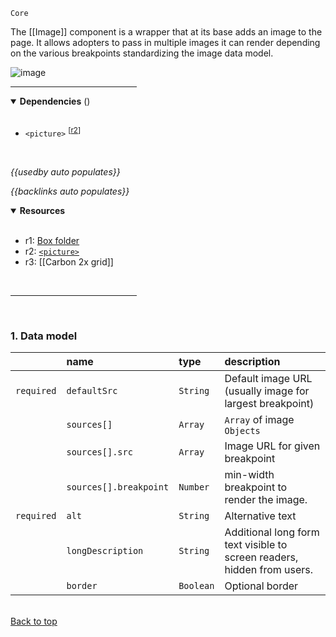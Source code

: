 `Core` <!-- category start --><!-- category end -->

The [[Image]] component is a wrapper that at its base adds an image to the page.
It allows adopters to pass in multiple images it can render depending on the
various breakpoints standardizing the image data model.

![image](https://user-images.githubusercontent.com/3793636/119055904-6c196e80-b98f-11eb-98fb-0cda87182535.png)

<hr width="40%" />

<!-- toc start open="true" depthStart="3" depthEnd="5" --><!-- toc end -->

<details open="true">
  <summary><strong>Dependencies</strong> (<!-- dependencyCount start --><!-- dependencyCount end -->)</summary><br />

- `<picture>` <sup>[[r2](#resources)]</sup>

<br />
</details>

<!-- usedby start -->

_{{usedby auto populates}}_

<!-- usedby end -->

<!-- backlinks start -->

_{{backlinks auto populates}}_

<!-- backlinks end -->

<a name="resources"></a>

<details open="true">
  <summary><strong>Resources</strong></summary><br />

- r1: [Box folder](https://ibm.ent.box.com/folder/94834513317)
- r2:
  [`<picture>`](https://developer.mozilla.org/en-US/docs/Web/HTML/Element/picture)
- r3: [[Carbon 2x grid]]

<br />
</details>

<hr width="40%" />

<br />

### 1. Data model

|            | name                   | type      | description                                                             |
| :--------- | :--------------------- | :-------- | :---------------------------------------------------------------------- |
| `required` | `defaultSrc`           | `String`  | Default image URL (usually image for largest breakpoint)                |
|            | `sources[]`            | `Array`   | `Array` of image `Objects`                                              |
|            | `sources[].src`        | `Array`   | Image URL for given breakpoint                                          |
|            | `sources[].breakpoint` | `Number`  | min-width breakpoint to render the image.                               |
| `required` | `alt`                  | `String`  | Alternative text                                                        |
|            | `longDescription`      | `String`  | Additional long form text visible to screen readers, hidden from users. |
|            | `border`               | `Boolean` | Optional border                                                         |

<br />[Back to top](#wiki-wrapper)<br /><br /><br />
